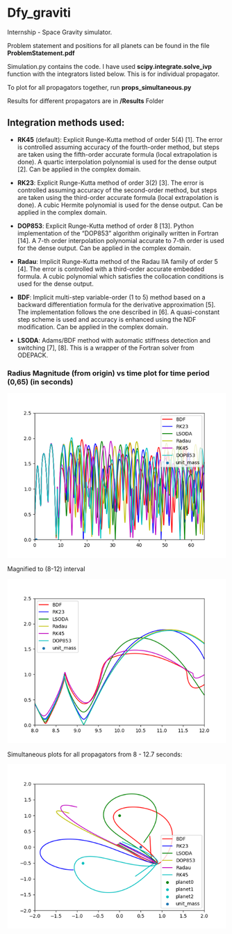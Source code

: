 # Dfy_graviti
Internship - Space Gravity simulator.

Problem statement and positions for all planets can be found in the file __ProblemStatement.pdf__

Simulation.py contains the code. I have used __scipy.integrate.solve_ivp__ function with the integrators listed below. This is for individual propagator.

To plot for all propagators together, run __props_simultaneous.py__

Results for different propagators are in __/Results__ Folder

## Integration methods used:

* __RK45__ (default): Explicit Runge-Kutta method of order 5(4) [1]. The error is controlled assuming accuracy of the fourth-order method, but steps are taken using the fifth-order accurate formula (local extrapolation is done). A quartic interpolation polynomial is used for the dense output [2]. Can be applied in the complex domain.

* __RK23__: Explicit Runge-Kutta method of order 3(2) [3]. The error is controlled assuming accuracy of the second-order method, but steps are taken using the third-order accurate formula (local extrapolation is done). A cubic Hermite polynomial is used for the dense output. Can be applied in the complex domain.

* __DOP853__: Explicit Runge-Kutta method of order 8 [13]. Python implementation of the “DOP853” algorithm originally written in Fortran [14]. A 7-th order interpolation polynomial accurate to 7-th order is used for the dense output. Can be applied in the complex domain.

* __Radau__: Implicit Runge-Kutta method of the Radau IIA family of order 5 [4]. The error is controlled with a third-order accurate embedded formula. A cubic polynomial which satisfies the collocation conditions is used for the dense output.

* __BDF__: Implicit multi-step variable-order (1 to 5) method based on a backward differentiation formula for the derivative approximation [5]. The implementation follows the one described in [6]. A quasi-constant step scheme is used and accuracy is enhanced using the NDF modification. Can be applied in the complex domain.

* __LSODA__: Adams/BDF method with automatic stiffness detection and switching [7], [8]. This is a wrapper of the Fortran solver from ODEPACK.

### Radius Magnitude (from origin) vs time plot for time period (0,65) (in seconds)

![image](https://github.com/Stav42/Dfy_graviti/blob/main/Propagators.png)

Magnified to (8-12) interval

![image](https://github.com/Stav42/Dfy_graviti/blob/main/8%20sec%20-%2012%20sec.png)

Simultaneous plots for all propagators from 8 - 12.7 seconds:

![image](https://github.com/Stav42/Dfy_graviti/blob/main/Results/PropsSimultaneously_8-12.7s.png)
